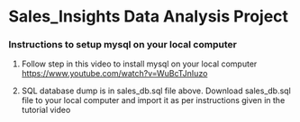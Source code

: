 # Sales_Insights Data Analysis Project

### Instructions to setup mysql on your local computer
1. Follow step in this video to install mysql on your local computer https://www.youtube.com/watch?v=WuBcTJnIuzo

2. SQL database dump is in sales_db.sql file above. Download sales_db.sql file to your local computer and import it as per instructions given in the tutorial video
